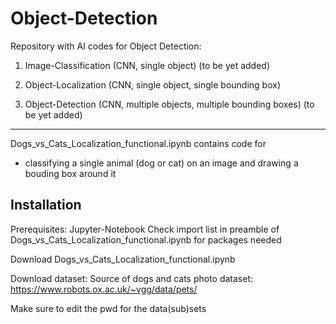 # Object-Detection

Repository with AI codes for Object Detection:

1) Image-Classification (CNN, single object) (to be yet added)

2) Object-Localization (CNN,  single object, single bounding box)

3) Object-Detection (CNN, multiple objects, multiple bounding boxes) (to be yet added)

---------------------------------------------------


Dogs_vs_Cats_Localization_functional.ipynb contains code for
  - classifying a single animal (dog or cat) on an image and drawing a bouding box around it
  
  
## Installation

Prerequisites:
Jupyter-Notebook
Check import list in preamble of Dogs_vs_Cats_Localization_functional.ipynb for packages needed



Download Dogs_vs_Cats_Localization_functional.ipynb 

Download dataset:
Source of dogs and cats photo dataset: https://www.robots.ox.ac.uk/~vgg/data/pets/

Make sure to edit the pwd for the data(sub)sets

